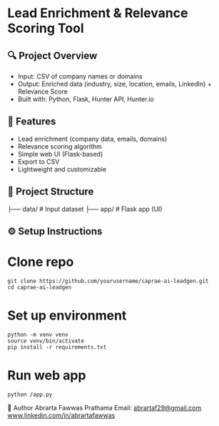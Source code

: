 # Lead Enrichment & Relevance Scoring Tool


## 🔍 Project Overview
- Input: CSV of company names or domains
- Output: Enriched data (industry, size, location, emails, LinkedIn) + Relevance Score
- Built with: Python, Flask, Hunter API, Hunter.io

## 🚀 Features
- Lead enrichment (company data, emails, domains)
- Relevance scoring algorithm
- Simple web UI (Flask-based)
- Export to CSV
- Lightweight and customizable

## 📁 Project Structure
├── data/ # Input dataset
├── app/ # Flask app (UI)



## ⚙️ Setup Instructions

# Clone repo
```
git clone https://github.com/yourusername/caprae-ai-leadgen.git
cd caprae-ai-leadgen
```

# Set up environment
```
python -m venv venv
source venv/bin/activate
pip install -r requirements.txt
```

# Run web app
```
python /app.py
```

🧠 Author
Abrarta Fawwas Prathama
Email: abrartaf29@gmail.com
www.linkedin.com/in/abrartafawwas




